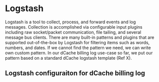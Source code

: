 # Logstash
Logstash is a tool to collect, process, and forward events and log messages. Collection is accomplished via configurable input plugins including raw socket/packet communication, file tailing, and several message bus clients. There are many built-in patterns and plugins that are supported out-of-the-box by Logstash for filtering items such as words, numbers, and dates. If we cannot find the pattern we need, we can write own custom pattern. In our dCache billing log use-case so far, we put our pattern based on a standard dCache logstash template (Ref X).

## Logstash configuraiton for dCache billing log
